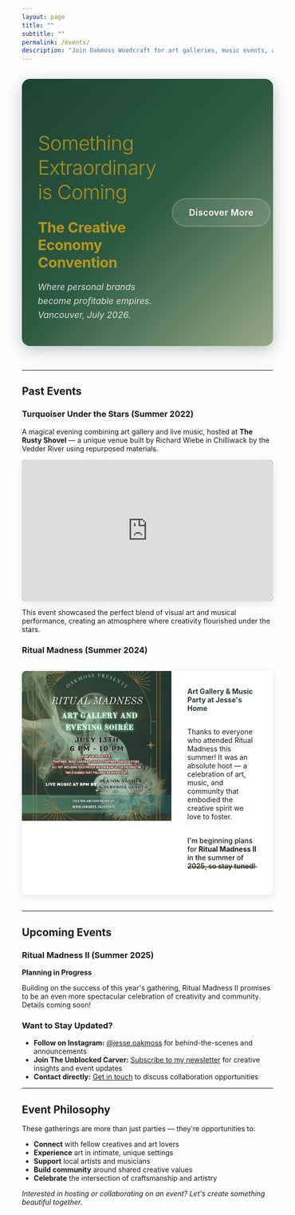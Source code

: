 ```yaml
---
layout: page
title: ""
subtitle: ""
permalink: /events/
description: "Join Oakmoss Woodcraft for art galleries, music events, and creative gatherings in the Fraser Valley. Discover past events and upcoming collaborations."
---
```


<div class="convention-banner">
  <div class="banner-content">
    <div class="banner-text">
      <h3 class="banner-title" style="color: #B7971B;">Something Extraordinary is Coming</h3>
      <p class="banner-subtitle">The Creative Economy Convention</p>
      <p class="banner-description">Where personal brands become profitable empires. Vancouver, July 2026.</p>
    </div>
    <div class="banner-cta">
      <a href="/convention/" class="banner-button">Discover More</a>
    </div>
  </div>
</div>

---

## Past Events

### Turquoiser Under the Stars (Summer 2022)

A magical evening combining art gallery and live music, hosted at **The Rusty Shovel** — a unique venue built by Richard Wiebe in Chilliwack by the Vedder River using repurposed materials.

<div class="video-container mb-3">
  <iframe width="560" height="315" src="https://www.youtube.com/embed/WBm4qGubn70?si=sbpkYASROiAm5QWL" title="Turquoiser Under the Stars" frameborder="0" allow="accelerometer; autoplay; clipboard-write; encrypted-media; gyroscope; picture-in-picture; web-share" referrerpolicy="strict-origin-when-cross-origin" allowfullscreen></iframe>
</div>

This event showcased the perfect blend of visual art and musical performance, creating an atmosphere where creativity flourished under the stars.

### Ritual Madness (Summer 2024)

<div class="event-card">
  <div class="event-image">
    <img src="/assets/images/ritual.jpeg" alt="Ritual Madness event gathering" loading="lazy">
  </div>
  <div class="event-content">
    <h4>Art Gallery & Music Party at Jesse's Home</h4>
    <p>Thanks to everyone who attended Ritual Madness this summer! It was an absolute hoot — a celebration of art, music, and community that embodied the creative spirit we love to foster.</p>
    <p class="highlight">I'm beginning plans for <strong>Ritual Madness II</strong> in the summer of 2025, so stay tuned!</p>
  </div>
</div>

---

## Upcoming Events

### Ritual Madness II (Summer 2025)

**Planning in Progress**

Building on the success of this year's gathering, Ritual Madness II promises to be an even more spectacular celebration of creativity and community. Details coming soon!

### Want to Stay Updated?

- **Follow on Instagram:** [@jesse.oakmoss](https://www.instagram.com/jesse.oakmoss/) for behind-the-scenes and announcements
- **Join The Unblocked Carver:** [Subscribe to my newsletter](/unblockedcarver/) for creative insights and event updates
- **Contact directly:** [Get in touch](/contact/) to discuss collaboration opportunities

---

## Event Philosophy

These gatherings are more than just parties — they're opportunities to:
- **Connect** with fellow creatives and art lovers
- **Experience** art in intimate, unique settings
- **Support** local artists and musicians
- **Build community** around shared creative values
- **Celebrate** the intersection of craftsmanship and artistry

*Interested in hosting or collaborating on an event? Let's create something beautiful together.*

<style>
.convention-banner {
  background: linear-gradient(135deg, #1B4332 0%, #2D5A42 50%, #95A985 100%);
  border-radius: 16px;
  margin: 2rem 0 3rem 0;
  padding: 3rem 2rem;
  position: relative;
  overflow: hidden;
  box-shadow: 0 8px 30px rgba(27, 67, 50, 0.3);
}

.convention-banner::before {
  content: '';
  position: absolute;
  top: 0;
  left: 0;
  right: 0;
  bottom: 0;
  background: url('data:image/svg+xml,<svg xmlns="http://www.w3.org/2000/svg" viewBox="0 0 100 100"><defs><pattern id="grain" width="100" height="100" patternUnits="userSpaceOnUse"><circle cx="25" cy="25" r="0.5" fill="rgba(255,255,255,0.1)"/><circle cx="75" cy="75" r="0.3" fill="rgba(255,255,255,0.05)"/></pattern></defs><rect width="100" height="100" fill="url(%23grain)"/></svg>');
  opacity: 0.1;
  pointer-events: none;
}

.banner-content {
  display: flex;
  justify-content: space-between;
  align-items: center;
  max-width: 1000px;
  margin: 0 auto;
  position: relative;
  z-index: 1;
}

.banner-text {
  flex: 1;
  color: #fff;
}

.banner-title {
  font-size: 2.5rem;
  font-weight: 300;
  margin-bottom: 0.5rem;
  letter-spacing: -0.02em;
  opacity: 0.9;
}

.banner-subtitle {
  font-size: 1.8rem;
  font-weight: 700;
  margin-bottom: 1rem;
  color: #B7971B;
  letter-spacing: -0.01em;
}

.banner-description {
  font-size: 1.1rem;
  opacity: 0.8;
  line-height: 1.6;
  margin-bottom: 0;
  font-style: italic;
}

.banner-cta {
  flex-shrink: 0;
  margin-left: 2rem;
}

.banner-button {
  display: inline-block;
  padding: 1rem 2rem;
  background: rgba(255, 255, 255, 0.1);
  color: #fff;
  text-decoration: none;
  border-radius: 50px;
  font-weight: 600;
  font-size: 1.1rem;
  border: 2px solid rgba(255, 255, 255, 0.2);
  transition: all 0.3s ease;
  backdrop-filter: blur(10px);
  letter-spacing: 0.5px;
}

.banner-button:hover {
  background: rgba(183, 151, 27, 0.9);
  border-color: rgba(183, 151, 27, 0.9);
  transform: translateY(-2px);
  box-shadow: 0 6px 20px rgba(183, 151, 27, 0.3);
  color: #fff;
}

@media (max-width: 768px) {
  .convention-banner {
    padding: 2rem 1.5rem;
  }
  
  .banner-content {
    flex-direction: column;
    text-align: center;
  }
  
  .banner-cta {
    margin-left: 0;
    margin-top: 2rem;
  }
  
  .banner-title {
    font-size: 2rem;
  }
  
  .banner-subtitle {
    font-size: 1.5rem;
  }
  
  .banner-description {
    font-size: 1rem;
  }
}

.video-container {
  position: relative;
  padding-bottom: 56.25%; /* 16:9 aspect ratio */
  height: 0;
  overflow: hidden;
  background: #000;
  border-radius: 8px;
  box-shadow: 0 4px 15px rgba(0, 0, 0, 0.1);
}

.video-container iframe {
  position: absolute;
  top: 0;
  left: 0;
  width: 100%;
  height: 100%;
  border: 0;
}

.event-card {
  background: #fff;
  border-radius: 8px;
  overflow: hidden;
  box-shadow: 0 4px 15px rgba(0, 0, 0, 0.1);
  margin: 2rem 0;
}

.event-card .event-image img {
  width: 100%;
  height: 300px;
  object-fit: cover;
}

.event-content {
  padding: 2rem;
}

.event-content h4 {
  margin-top: 0;
  margin-bottom: 1rem;
  color: #2c3e34;
}

.highlight {
  background: linear-gradient(120deg, #7a8471 0%, #7a8471 100%);
  background-repeat: no-repeat;
  background-size: 100% 0.2em;
  background-position: 0 88%;
  padding: 0.2rem 0;
  font-weight: 500;
}

@media (min-width: 768px) {
  .event-card {
    display: flex;
    align-items: stretch;
  }
  
  .event-image {
    flex: 1;
    min-width: 300px;
  }
  
  .event-content {
    flex: 1;
    display: flex;
    flex-direction: column;
    justify-content: center;
  }
  
  .event-image img {
    height: 100%;
    min-height: 250px;
  }
}
</style> 